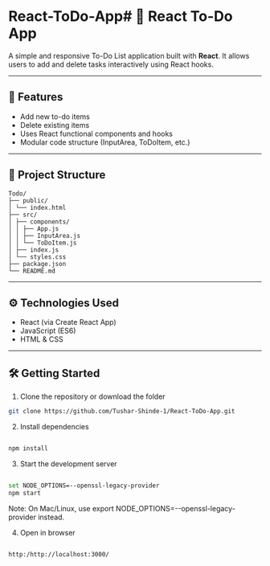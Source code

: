# React-ToDo-App# 📝 React To-Do App

A simple and responsive To-Do List application built with **React**. It allows users to add and delete tasks interactively using React hooks.

---

## 🚀 Features

- Add new to-do items
- Delete existing items
- Uses React functional components and hooks
- Modular code structure (InputArea, ToDoItem, etc.)

---

## 📁 Project Structure
```
Todo/
├── public/
│ └── index.html
├── src/
│ ├── components/
│ │ ├── App.js
│ │ ├── InputArea.js
│ │ └── ToDoItem.js
│ ├── index.js
│ └── styles.css
├── package.json
└── README.md
```


---

## ⚙️ Technologies Used

- React (via Create React App)
- JavaScript (ES6)
- HTML & CSS

---

## 🛠️ Getting Started

1. Clone the repository or download the folder
```bash
git clone https://github.com/Tushar-Shinde-1/React-ToDo-App.git

```

2. Install dependencies
```bash

npm install
```
3. Start the development server
```bash

set NODE_OPTIONS=--openssl-legacy-provider
npm start
```
Note: On Mac/Linux, use export NODE_OPTIONS=--openssl-legacy-provider instead.

4. Open in browser
```arduino

http:/http://localhost:3000/
```
